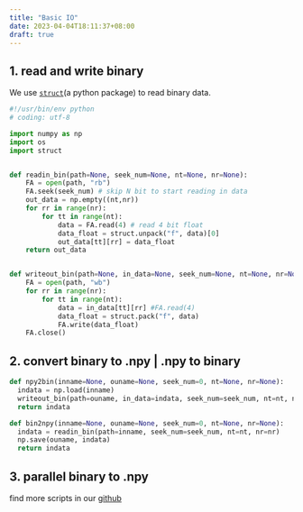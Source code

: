 ```yaml
---
title: "Basic IO"
date: 2023-04-04T18:11:37+08:00
draft: true
---
```


## 1. read and write binary 
We use [`struct`](https://docs.python.org/3/library/struct.html)(a python package) to read binary data.

```python
#!/usr/bin/env python
# coding: utf-8

import numpy as np
import os
import struct


def readin_bin(path=None, seek_num=None, nt=None, nr=None):
    FA = open(path, "rb")
    FA.seek(seek_num) # skip N bit to start reading in data
    out_data = np.empty((nt,nr))
    for rr in range(nr):
        for tt in range(nt):
            data = FA.read(4) # read 4 bit float
            data_float = struct.unpack("f", data)[0]
            out_data[tt][rr] = data_float
    return out_data


def writeout_bin(path=None, in_data=None, seek_num=None, nt=None, nr=None):
    FA = open(path, "wb")
    for rr in range(nr):
        for tt in range(nt):
            data = in_data[tt][rr] #FA.read(4)
            data_float = struct.pack("f", data)
            FA.write(data_float)
    FA.close()


```
## 2. convert binary to .npy | .npy to binary

```python
def npy2bin(inname=None, ouname=None, seek_num=0, nt=None, nr=None):
  indata = np.load(inname)
  writeout_bin(path=ouname, in_data=indata, seek_num=seek_num, nt=nt, nr=nr)
  return indata

def bin2npy(inname=None, ouname=None, seek_num=0, nt=None, nr=None):
  indata = readin_bin(path=inname, seek_num=seek_num, nt=nt, nr=nr)
  np.save(ouname, indata)
  return indata
```


## 3. parallel binary to .npy

find more scripts in our [github](https://github.com/weiyw16/weiyw16.github.io/blob/main/scripts/workflow/3-rename_data/template_rename/bin2npy_convert.py)